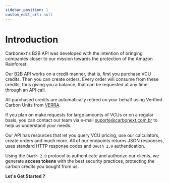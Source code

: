 ```yaml
---
sidebar_position: 1
custom_edit_url: null
---
```


# Introduction

Carbonext's B2B API was developed with the intention of bringing companies closer to our mission towards the protection of the Amazon Rainforest.

Our B2B API works on a credit manner, that is, first you purchase VCU credits. Then you can create orders. Every order will consume from these credits, thus giving you a balance, that can be requested at any time through an API call.

All purchased credits are automatically retired on your behalf using Verified Carbon Units from [VERRA](https://verra.org/).

If you plan on make requests for large amounts of VCUs or on a regular basis, you can contact our team via e-mail [suporte@carbonext.com.br](mailto:suporte@carbonext.com.br) to help us understand your needs.

Our API has resources that let you query VCU pricing, use our calculators, create orders and much more. All of our endpoints returns JSON responses, uses standard HTTP response codes and `OAuth 2.0` authentication.

Using the `OAuth 2.0` protocol to authenticate and authorize our clients, we generate **access tokens** with the best security practices, protecting the carbon credits you bought from us.

**Let's Get Started ?**
